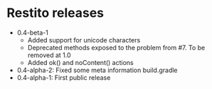 Restito releases
============================================

* 0.4-beta-1
    * Added support for unicode characters
    * Deprecated methods exposed to the problem from #7. To be removed at 1.0
    * Added ok() and noContent() actions
* 0.4-alpha-2: Fixed some meta information build.gradle
* 0.4-alpha-1: First public release